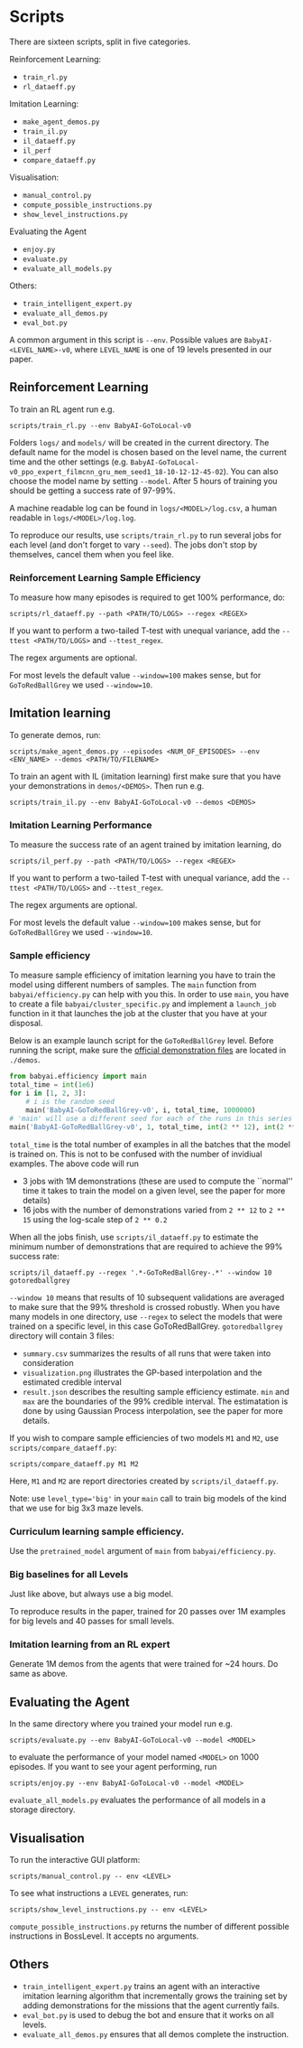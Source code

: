 # Scripts

There are sixteen scripts, split in five categories.

Reinforcement Learning:
- `train_rl.py`
- `rl_dataeff.py`

Imitation Learning:
- `make_agent_demos.py`
- `train_il.py`
- `il_dataeff.py`
- `il_perf`
- `compare_dataeff.py`

Visualisation:
- `manual_control.py`
- `compute_possible_instructions.py`
- `show_level_instructions.py`

Evaluating the Agent
- `enjoy.py`
- `evaluate.py`
- `evaluate_all_models.py`

Others:
- `train_intelligent_expert.py`
- `evaluate_all_demos.py`
- `eval_bot.py`

A common argument in this script is  `--env`.  Possible values are `BabyAI-<LEVEL_NAME>-v0`, where `LEVEL_NAME` is one of 19 levels presented in our paper.

## Reinforcement Learning

To train an RL agent run e.g.
```
scripts/train_rl.py --env BabyAI-GoToLocal-v0
```
Folders `logs/` and `models/` will be created in the current directory. The default name
for the model is chosen based on the level name, the current time and the other settings (e.g. `BabyAI-GoToLocal-v0_ppo_expert_filmcnn_gru_mem_seed1_18-10-12-12-45-02`). You can also choose the model name by setting `--model`. After 5 hours of training you should be getting a success rate of 97-99\%.

A machine readable log can be found in `logs/<MODEL>/log.csv`, a human readable in `logs/<MODEL>/log.log`.

To reproduce our results, use `scripts/train_rl.py` to run several jobs for each level (and don't forget to vary `--seed`).  The jobs don't stop by themselves, cancel them when you feel like.

### Reinforcement Learning Sample Efficiency

To measure how many episodes is required to get 100% performance, do:
```
scripts/rl_dataeff.py --path <PATH/TO/LOGS> --regex <REGEX>
```
If you want to perform a two-tailed T-test with unequal variance, add the `--ttest <PATH/TO/LOGS>` and `--ttest_regex`.

The regex arguments are optional.

For most levels the default value `--window=100` makes sense, but for `GoToRedBallGrey` we used `--window=10`.


## Imitation learning

To generate demos, run:
```
scripts/make_agent_demos.py --episodes <NUM_OF_EPISODES> --env <ENV_NAME> --demos <PATH/TO/FILENAME>
```
To train an agent with IL (imitation learning) first make sure that you have your demonstrations in `demos/<DEMOS>`. Then run e.g.
```
scripts/train_il.py --env BabyAI-GoToLocal-v0 --demos <DEMOS>
```

### Imitation Learning Performance

To measure the success rate of an agent trained by imitation learning, do
```
scripts/il_perf.py --path <PATH/TO/LOGS> --regex <REGEX>
```
If you want to perform a two-tailed T-test with unequal variance, add the `--ttest <PATH/TO/LOGS>` and `--ttest_regex`.

The regex arguments are optional.

For most levels the default value `--window=100` makes sense, but for `GoToRedBallGrey` we used `--window=10`.


### Sample efficiency

To measure sample efficiency of imitation learning you have to train the model using different numbers of samples.  The `main` function from `babyai/efficiency.py` can help with you this. In order to use `main`, you have to create a file `babyai/cluster_specific.py` and implement a `launch_job` function in it that launches the job at the cluster that you have at your disposal.

Below is an example launch script for the `GoToRedBallGrey` level. Before running the script, make sure the [official demonstration files](https://drive.google.com/drive/folders/124DhBJ5BdiLyRowkYnVtfcYHKre9ouSp) are located in `./demos`.
``` python
from babyai.efficiency import main
total_time = int(1e6)
for i in [1, 2, 3]:
    # i is the random seed
    main('BabyAI-GoToRedBallGrey-v0', i, total_time, 1000000)
# 'main' will use a different seed for each of the runs in this series
main('BabyAI-GoToRedBallGrey-v0', 1, total_time, int(2 ** 12), int(2 ** 15), step_size=2 ** 0.2)
```
`total_time` is the total number of examples in all the batches that the model is trained on. This is not to be confused with the number of invidiual examples. The above code will run
-  3 jobs with 1M demonstrations (these are used to compute the ``normal'' time it takes to train the model on a given level, see the paper for more details)
- 16 jobs with the number of demonstrations varied from `2 ** 12` to `2 ** 15` using the log-scale step of ``2 ** 0.2``

When all the jobs finish, use `scripts/il_dataeff.py` to estimate the minimum number of demonstrations that are required to achieve the 99% success rate:
```
scripts/il_dataeff.py --regex '.*-GoToRedBallGrey-.*' --window 10 gotoredballgrey
```
`--window 10` means that results of 10 subsequent validations are averaged to make sure that the 99% threshold is crossed robustly. When you have many models in one directory, use `--regex` to select the models that were trained on a specific level, in this case GoToRedBallGrey. `gotoredballgrey` directory will contain 3 files:
- `summary.csv` summarizes the results of all runs that were taken into consideration
- `visualization.png` illustrates the GP-based interpolation and the estimated credible interval
- `result.json` describes the resulting sample efficiency estimate. `min` and `max` are the boundaries of the 99% credible interval. The estimatation is done by using Gaussian Process interpolation, see the paper for more details.

If you wish to compare sample efficiencies of two models `M1` and `M2`, use `scripts/compare_dataeff.py`:
```
scripts/compare_dataeff.py M1 M2
```
Here, `M1` and `M2` are report directories created by `scripts/il_dataeff.py`.

Note: use `level_type='big'` in your `main` call to train big models of the kind that we use for big 3x3 maze levels.

### Curriculum learning sample efficiency.
Use the `pretrained_model` argument of `main` from `babyai/efficiency.py`.

### Big baselines for all Levels
Just like above, but always use a big model.

To reproduce results in the paper, trained for 20 passes over 1M examples for big levels and 40 passes for small levels.

### Imitation learning from an RL expert
Generate 1M demos from the agents that were trained for ~24 hours. Do same as above.


## Evaluating the Agent

In the same directory where you trained your model run e.g.
```
scripts/evaluate.py --env BabyAI-GoToLocal-v0 --model <MODEL>
```
to evaluate the performance of your model named `<MODEL>` on 1000 episodes. If you want to see your agent performing, run
```
scripts/enjoy.py --env BabyAI-GoToLocal-v0 --model <MODEL>
```
 `evaluate_all_models.py` evaluates the performance of all models in a storage directory.

## Visualisation

To run the interactive GUI platform:
```
scripts/manual_control.py -- env <LEVEL>
```
To see what instructions a `LEVEL` generates, run:
```
scripts/show_level_instructions.py -- env <LEVEL>
```
`compute_possible_instructions.py` returns the number of different possible instructions in BossLevel.  It accepts no arguments.

## Others

- `train_intelligent_expert.py` trains an agent with an interactive imitation learning algorithm that incrementally grows the training set by adding demonstrations for the missions that the agent currently fails.
- `eval_bot.py` is used to debug the bot and ensure that it works on all levels.
- `evaluate_all_demos.py` ensures that all demos complete the instruction.
